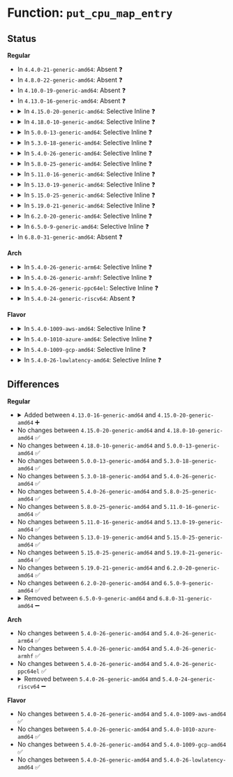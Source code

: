 # Function: <code>put_cpu_map_entry</code>

## Status
<b>Regular</b>
<ul>
<li>
In <code>4.4.0-21-generic-amd64</code>: Absent ❓
</li>
<li>
In <code>4.8.0-22-generic-amd64</code>: Absent ❓
</li>
<li>
In <code>4.10.0-19-generic-amd64</code>: Absent ❓
</li>
<li>
In <code>4.13.0-16-generic-amd64</code>: Absent ❓
</li>
<li>
<details>
<summary>In <code>4.15.0-20-generic-amd64</code>: Selective Inline ❓</summary>

```c
void put_cpu_map_entry(struct bpf_cpu_map_entry * rcpu)
```

```json
{
  "name": "put_cpu_map_entry",
  "collision_type": "Unique Static",
  "inline_type": "Selective",
  "funcs": [
    {
      "addr": 18446744071580612768,
      "name": "put_cpu_map_entry",
      "external": false,
      "loc": "kernel/bpf/cpumap.c:157",
      "file": "kernel/bpf/cpumap.c",
      "inline": "not declared, inlined",
      "caller_inline": [],
      "caller_func": [
        "kernel/bpf/cpumap.c:__cpu_map_entry_free",
        "kernel/bpf/cpumap.c:cpu_map_kthread_run"
      ]
    }
  ],
  "symbols": [
    {
      "addr": 18446744071580612768,
      "name": "put_cpu_map_entry",
      "section": ".text",
      "bind": "STB_LOCAL",
      "size": 242
    }
  ]
}
```
</details>
</li>
<li>
<details>
<summary>In <code>4.18.0-10-generic-amd64</code>: Selective Inline ❓</summary>

```c
void put_cpu_map_entry(struct bpf_cpu_map_entry * rcpu)
```

```json
{
  "name": "put_cpu_map_entry",
  "collision_type": "Unique Static",
  "inline_type": "Selective",
  "funcs": [
    {
      "addr": 18446744071580723408,
      "name": "put_cpu_map_entry",
      "external": false,
      "loc": "kernel/bpf/cpumap.c:225",
      "file": "kernel/bpf/cpumap.c",
      "inline": "not declared, inlined",
      "caller_inline": [],
      "caller_func": [
        "kernel/bpf/cpumap.c:__cpu_map_entry_free",
        "kernel/bpf/cpumap.c:cpu_map_kthread_run"
      ]
    }
  ],
  "symbols": [
    {
      "addr": 18446744071580723408,
      "name": "put_cpu_map_entry",
      "section": ".text",
      "bind": "STB_LOCAL",
      "size": 251
    }
  ]
}
```
</details>
</li>
<li>
<details>
<summary>In <code>5.0.0-13-generic-amd64</code>: Selective Inline ❓</summary>

```c
void put_cpu_map_entry(struct bpf_cpu_map_entry * rcpu)
```

```json
{
  "name": "put_cpu_map_entry",
  "collision_type": "Unique Static",
  "inline_type": "Selective",
  "funcs": [
    {
      "addr": 18446744071580803536,
      "name": "put_cpu_map_entry",
      "external": false,
      "loc": "kernel/bpf/cpumap.c:225",
      "file": "kernel/bpf/cpumap.c",
      "inline": "not declared, inlined",
      "caller_inline": [],
      "caller_func": [
        "kernel/bpf/cpumap.c:__cpu_map_entry_free",
        "kernel/bpf/cpumap.c:cpu_map_kthread_run"
      ]
    }
  ],
  "symbols": [
    {
      "addr": 18446744071580803536,
      "name": "put_cpu_map_entry",
      "section": ".text",
      "bind": "STB_LOCAL",
      "size": 251
    }
  ]
}
```
</details>
</li>
<li>
<details>
<summary>In <code>5.3.0-18-generic-amd64</code>: Selective Inline ❓</summary>

```c
void put_cpu_map_entry(struct bpf_cpu_map_entry * rcpu)
```

```json
{
  "name": "put_cpu_map_entry",
  "collision_type": "Unique Static",
  "inline_type": "Selective",
  "funcs": [
    {
      "addr": 18446744071580891392,
      "name": "put_cpu_map_entry",
      "external": false,
      "loc": "kernel/bpf/cpumap.c:236",
      "file": "kernel/bpf/cpumap.c",
      "inline": "not declared, inlined",
      "caller_inline": [],
      "caller_func": [
        "kernel/bpf/cpumap.c:__cpu_map_entry_free",
        "kernel/bpf/cpumap.c:cpu_map_kthread_run"
      ]
    }
  ],
  "symbols": [
    {
      "addr": 18446744071580891392,
      "name": "put_cpu_map_entry",
      "section": ".text",
      "bind": "STB_LOCAL",
      "size": 244
    }
  ]
}
```
</details>
</li>
<li>
<details>
<summary>In <code>5.4.0-26-generic-amd64</code>: Selective Inline ❓</summary>

```c
void put_cpu_map_entry(struct bpf_cpu_map_entry * rcpu)
```

```json
{
  "name": "put_cpu_map_entry",
  "collision_type": "Unique Static",
  "inline_type": "Selective",
  "funcs": [
    {
      "addr": 18446744071580944032,
      "name": "put_cpu_map_entry",
      "external": false,
      "loc": "kernel/bpf/cpumap.c:236",
      "file": "kernel/bpf/cpumap.c",
      "inline": "not declared, inlined",
      "caller_inline": [],
      "caller_func": [
        "kernel/bpf/cpumap.c:__cpu_map_entry_free",
        "kernel/bpf/cpumap.c:cpu_map_kthread_run"
      ]
    }
  ],
  "symbols": [
    {
      "addr": 18446744071580944032,
      "name": "put_cpu_map_entry",
      "section": ".text",
      "bind": "STB_LOCAL",
      "size": 244
    }
  ]
}
```
</details>
</li>
<li>
<details>
<summary>In <code>5.8.0-25-generic-amd64</code>: Selective Inline ❓</summary>

```c
void put_cpu_map_entry(struct bpf_cpu_map_entry * rcpu)
```

```json
{
  "name": "put_cpu_map_entry",
  "collision_type": "Unique Static",
  "inline_type": "Selective",
  "funcs": [
    {
      "addr": 18446744071581106752,
      "name": "put_cpu_map_entry",
      "external": false,
      "loc": "kernel/bpf/cpumap.c:212",
      "file": "kernel/bpf/cpumap.c",
      "inline": "not declared, inlined",
      "caller_inline": [],
      "caller_func": [
        "kernel/bpf/cpumap.c:__cpu_map_entry_free",
        "kernel/bpf/cpumap.c:cpu_map_kthread_run"
      ]
    }
  ],
  "symbols": [
    {
      "addr": 18446744071581106752,
      "name": "put_cpu_map_entry",
      "section": ".text",
      "bind": "STB_LOCAL",
      "size": 71
    }
  ]
}
```
</details>
</li>
<li>
<details>
<summary>In <code>5.11.0-16-generic-amd64</code>: Selective Inline ❓</summary>

```c
void put_cpu_map_entry(struct bpf_cpu_map_entry * rcpu)
```

```json
{
  "name": "put_cpu_map_entry",
  "collision_type": "Unique Static",
  "inline_type": "Selective",
  "funcs": [
    {
      "addr": 18446744071581134848,
      "name": "put_cpu_map_entry",
      "external": false,
      "loc": "kernel/bpf/cpumap.c:201",
      "file": "kernel/bpf/cpumap.c",
      "inline": "not declared, inlined",
      "caller_inline": [],
      "caller_func": [
        "kernel/bpf/cpumap.c:__cpu_map_entry_free",
        "kernel/bpf/cpumap.c:cpu_map_kthread_run"
      ]
    }
  ],
  "symbols": [
    {
      "addr": 18446744071581134848,
      "name": "put_cpu_map_entry",
      "section": ".text",
      "bind": "STB_LOCAL",
      "size": 86
    }
  ]
}
```
</details>
</li>
<li>
<details>
<summary>In <code>5.13.0-19-generic-amd64</code>: Selective Inline ❓</summary>

```c
void put_cpu_map_entry(struct bpf_cpu_map_entry * rcpu)
```

```json
{
  "name": "put_cpu_map_entry",
  "collision_type": "Unique Static",
  "inline_type": "Selective",
  "funcs": [
    {
      "addr": 18446744071581154896,
      "name": "put_cpu_map_entry",
      "external": false,
      "loc": "kernel/bpf/cpumap.c:158",
      "file": "kernel/bpf/cpumap.c",
      "inline": "not declared, inlined",
      "caller_inline": [],
      "caller_func": [
        "kernel/bpf/cpumap.c:__cpu_map_entry_free",
        "kernel/bpf/cpumap.c:cpu_map_kthread_run"
      ]
    }
  ],
  "symbols": [
    {
      "addr": 18446744071581154896,
      "name": "put_cpu_map_entry",
      "section": ".text",
      "bind": "STB_LOCAL",
      "size": 258
    }
  ]
}
```
</details>
</li>
<li>
<details>
<summary>In <code>5.15.0-25-generic-amd64</code>: Selective Inline ❓</summary>

```c
void put_cpu_map_entry(struct bpf_cpu_map_entry * rcpu)
```

```json
{
  "name": "put_cpu_map_entry",
  "collision_type": "Unique Static",
  "inline_type": "Selective",
  "funcs": [
    {
      "addr": 18446744071581391760,
      "name": "put_cpu_map_entry",
      "external": false,
      "loc": "kernel/bpf/cpumap.c:159",
      "file": "kernel/bpf/cpumap.c",
      "inline": "not declared, inlined",
      "caller_inline": [],
      "caller_func": [
        "kernel/bpf/cpumap.c:__cpu_map_entry_free",
        "kernel/bpf/cpumap.c:cpu_map_kthread_run"
      ]
    }
  ],
  "symbols": [
    {
      "addr": 18446744071581391760,
      "name": "put_cpu_map_entry",
      "section": ".text",
      "bind": "STB_LOCAL",
      "size": 258
    }
  ]
}
```
</details>
</li>
<li>
<details>
<summary>In <code>5.19.0-21-generic-amd64</code>: Selective Inline ❓</summary>

```c
void put_cpu_map_entry(struct bpf_cpu_map_entry * rcpu)
```

```json
{
  "name": "put_cpu_map_entry",
  "collision_type": "Unique Static",
  "inline_type": "Selective",
  "funcs": [
    {
      "addr": 18446744071581714864,
      "name": "put_cpu_map_entry",
      "external": false,
      "loc": "kernel/bpf/cpumap.c:160",
      "file": "kernel/bpf/cpumap.c",
      "inline": "not declared, inlined",
      "caller_inline": [],
      "caller_func": [
        "kernel/bpf/cpumap.c:__cpu_map_entry_free",
        "kernel/bpf/cpumap.c:cpu_map_kthread_run"
      ]
    }
  ],
  "symbols": [
    {
      "addr": 18446744071581714864,
      "name": "put_cpu_map_entry",
      "section": ".text",
      "bind": "STB_LOCAL",
      "size": 313
    }
  ]
}
```
</details>
</li>
<li>
<details>
<summary>In <code>6.2.0-20-generic-amd64</code>: Selective Inline ❓</summary>

```c
void put_cpu_map_entry(struct bpf_cpu_map_entry * rcpu)
```

```json
{
  "name": "put_cpu_map_entry",
  "collision_type": "Unique Static",
  "inline_type": "Selective",
  "funcs": [
    {
      "addr": 18446744071582121456,
      "name": "put_cpu_map_entry",
      "external": false,
      "loc": "kernel/bpf/cpumap.c:159",
      "file": "kernel/bpf/cpumap.c",
      "inline": "not declared, inlined",
      "caller_inline": [],
      "caller_func": [
        "kernel/bpf/cpumap.c:__cpu_map_entry_free",
        "kernel/bpf/cpumap.c:cpu_map_kthread_run"
      ]
    }
  ],
  "symbols": [
    {
      "addr": 18446744071582121456,
      "name": "put_cpu_map_entry",
      "section": ".text",
      "bind": "STB_LOCAL",
      "size": 313
    }
  ]
}
```
</details>
</li>
<li>
<details>
<summary>In <code>6.5.0-9-generic-amd64</code>: Selective Inline ❓</summary>

```c
void put_cpu_map_entry(struct bpf_cpu_map_entry * rcpu)
```

```json
{
  "name": "put_cpu_map_entry",
  "collision_type": "Unique Static",
  "inline_type": "Selective",
  "funcs": [
    {
      "addr": 18446744071582316016,
      "name": "put_cpu_map_entry",
      "external": false,
      "loc": "kernel/bpf/cpumap.c:147",
      "file": "kernel/bpf/cpumap.c",
      "inline": "not declared, inlined",
      "caller_inline": [],
      "caller_func": [
        "kernel/bpf/cpumap.c:__cpu_map_entry_free",
        "kernel/bpf/cpumap.c:cpu_map_kthread_run"
      ]
    }
  ],
  "symbols": [
    {
      "addr": 18446744071582316016,
      "name": "put_cpu_map_entry",
      "section": ".text",
      "bind": "STB_LOCAL",
      "size": 391
    }
  ]
}
```
</details>
</li>
<li>
In <code>6.8.0-31-generic-amd64</code>: Absent ❓
</li>
</ul>
<b>Arch</b>
<ul>
<li>
<details>
<summary>In <code>5.4.0-26-generic-arm64</code>: Selective Inline ❓</summary>

```c
void put_cpu_map_entry(struct bpf_cpu_map_entry * rcpu)
```

```json
{
  "name": "put_cpu_map_entry",
  "collision_type": "Unique Static",
  "inline_type": "Selective",
  "funcs": [
    {
      "addr": 18446603336492285432,
      "name": "put_cpu_map_entry",
      "external": false,
      "loc": "kernel/bpf/cpumap.c:236",
      "file": "kernel/bpf/cpumap.c",
      "inline": "not declared, inlined",
      "caller_inline": [],
      "caller_func": [
        "kernel/bpf/cpumap.c:__cpu_map_entry_free",
        "kernel/bpf/cpumap.c:cpu_map_kthread_run"
      ]
    }
  ],
  "symbols": [
    {
      "addr": 18446603336492285432,
      "name": "put_cpu_map_entry",
      "section": ".text",
      "bind": "STB_LOCAL",
      "size": 408
    }
  ]
}
```
</details>
</li>
<li>
<details>
<summary>In <code>5.4.0-26-generic-armhf</code>: Selective Inline ❓</summary>

```c
void put_cpu_map_entry(struct bpf_cpu_map_entry * rcpu)
```

```json
{
  "name": "put_cpu_map_entry",
  "collision_type": "Unique Static",
  "inline_type": "Selective",
  "funcs": [
    {
      "addr": 3226173420,
      "name": "put_cpu_map_entry",
      "external": false,
      "loc": "kernel/bpf/cpumap.c:236",
      "file": "kernel/bpf/cpumap.c",
      "inline": "not declared, inlined",
      "caller_inline": [],
      "caller_func": [
        "kernel/bpf/cpumap.c:__cpu_map_entry_free",
        "kernel/bpf/cpumap.c:cpu_map_kthread_run"
      ]
    }
  ],
  "symbols": [
    {
      "addr": 3226173420,
      "name": "put_cpu_map_entry",
      "section": ".text",
      "bind": "STB_LOCAL",
      "size": 408
    }
  ]
}
```
</details>
</li>
<li>
<details>
<summary>In <code>5.4.0-26-generic-ppc64el</code>: Selective Inline ❓</summary>

```c
void put_cpu_map_entry(struct bpf_cpu_map_entry * rcpu)
```

```json
{
  "name": "put_cpu_map_entry",
  "collision_type": "Unique Static",
  "inline_type": "Selective",
  "funcs": [
    {
      "addr": 13835058055285518960,
      "name": "put_cpu_map_entry",
      "external": false,
      "loc": "kernel/bpf/cpumap.c:236",
      "file": "kernel/bpf/cpumap.c",
      "inline": "not declared, inlined",
      "caller_inline": [],
      "caller_func": [
        "kernel/bpf/cpumap.c:__cpu_map_entry_free",
        "kernel/bpf/cpumap.c:cpu_map_kthread_run"
      ]
    }
  ],
  "symbols": [
    {
      "addr": 13835058055285518960,
      "name": "put_cpu_map_entry",
      "section": ".text",
      "bind": "STB_LOCAL",
      "size": 556
    }
  ]
}
```
</details>
</li>
<li>
<details>
<summary>In <code>5.4.0-24-generic-riscv64</code>: Absent ❓</summary>

```json
{
  "name": "put_cpu_map_entry",
  "collision_type": "Unique Static",
  "inline_type": "Selective",
  "funcs": [
    {
      "addr": 18446743936272419938,
      "name": "put_cpu_map_entry",
      "external": false,
      "loc": "kernel/bpf/cpumap.c:236",
      "file": "kernel/bpf/cpumap.c",
      "inline": "not declared, inlined",
      "caller_inline": [
        "kernel/bpf/cpumap.c:__cpu_map_entry_free",
        "kernel/bpf/cpumap.c:cpu_map_kthread_run"
      ],
      "caller_func": [
        "kernel/bpf/cpumap.c:__cpu_map_entry_free",
        "kernel/bpf/cpumap.c:cpu_map_kthread_run"
      ]
    }
  ],
  "symbols": [
    {
      "addr": 18446743936272419524,
      "name": "put_cpu_map_entry.part.0",
      "section": ".text",
      "bind": "STB_LOCAL",
      "size": 294
    }
  ]
}
```
</details>
</li>
</ul>
<b>Flavor</b>
<ul>
<li>
<details>
<summary>In <code>5.4.0-1009-aws-amd64</code>: Selective Inline ❓</summary>

```c
void put_cpu_map_entry(struct bpf_cpu_map_entry * rcpu)
```

```json
{
  "name": "put_cpu_map_entry",
  "collision_type": "Unique Static",
  "inline_type": "Selective",
  "funcs": [
    {
      "addr": 18446744071580912832,
      "name": "put_cpu_map_entry",
      "external": false,
      "loc": "kernel/bpf/cpumap.c:236",
      "file": "kernel/bpf/cpumap.c",
      "inline": "not declared, inlined",
      "caller_inline": [],
      "caller_func": [
        "kernel/bpf/cpumap.c:__cpu_map_entry_free",
        "kernel/bpf/cpumap.c:cpu_map_kthread_run"
      ]
    }
  ],
  "symbols": [
    {
      "addr": 18446744071580912832,
      "name": "put_cpu_map_entry",
      "section": ".text",
      "bind": "STB_LOCAL",
      "size": 244
    }
  ]
}
```
</details>
</li>
<li>
<details>
<summary>In <code>5.4.0-1010-azure-amd64</code>: Selective Inline ❓</summary>

```c
void put_cpu_map_entry(struct bpf_cpu_map_entry * rcpu)
```

```json
{
  "name": "put_cpu_map_entry",
  "collision_type": "Unique Static",
  "inline_type": "Selective",
  "funcs": [
    {
      "addr": 18446744071580858896,
      "name": "put_cpu_map_entry",
      "external": false,
      "loc": "kernel/bpf/cpumap.c:236",
      "file": "kernel/bpf/cpumap.c",
      "inline": "not declared, inlined",
      "caller_inline": [],
      "caller_func": [
        "kernel/bpf/cpumap.c:__cpu_map_entry_free",
        "kernel/bpf/cpumap.c:cpu_map_kthread_run"
      ]
    }
  ],
  "symbols": [
    {
      "addr": 18446744071580858896,
      "name": "put_cpu_map_entry",
      "section": ".text",
      "bind": "STB_LOCAL",
      "size": 244
    }
  ]
}
```
</details>
</li>
<li>
<details>
<summary>In <code>5.4.0-1009-gcp-amd64</code>: Selective Inline ❓</summary>

```c
void put_cpu_map_entry(struct bpf_cpu_map_entry * rcpu)
```

```json
{
  "name": "put_cpu_map_entry",
  "collision_type": "Unique Static",
  "inline_type": "Selective",
  "funcs": [
    {
      "addr": 18446744071580904080,
      "name": "put_cpu_map_entry",
      "external": false,
      "loc": "kernel/bpf/cpumap.c:236",
      "file": "kernel/bpf/cpumap.c",
      "inline": "not declared, inlined",
      "caller_inline": [],
      "caller_func": [
        "kernel/bpf/cpumap.c:__cpu_map_entry_free",
        "kernel/bpf/cpumap.c:cpu_map_kthread_run"
      ]
    }
  ],
  "symbols": [
    {
      "addr": 18446744071580904080,
      "name": "put_cpu_map_entry",
      "section": ".text",
      "bind": "STB_LOCAL",
      "size": 244
    }
  ]
}
```
</details>
</li>
<li>
<details>
<summary>In <code>5.4.0-26-lowlatency-amd64</code>: Selective Inline ❓</summary>

```c
void put_cpu_map_entry(struct bpf_cpu_map_entry * rcpu)
```

```json
{
  "name": "put_cpu_map_entry",
  "collision_type": "Unique Static",
  "inline_type": "Selective",
  "funcs": [
    {
      "addr": 18446744071580962176,
      "name": "put_cpu_map_entry",
      "external": false,
      "loc": "kernel/bpf/cpumap.c:236",
      "file": "kernel/bpf/cpumap.c",
      "inline": "not declared, inlined",
      "caller_inline": [],
      "caller_func": [
        "kernel/bpf/cpumap.c:__cpu_map_entry_free",
        "kernel/bpf/cpumap.c:cpu_map_kthread_run"
      ]
    }
  ],
  "symbols": [
    {
      "addr": 18446744071580962176,
      "name": "put_cpu_map_entry",
      "section": ".text",
      "bind": "STB_LOCAL",
      "size": 244
    }
  ]
}
```
</details>
</li>
</ul>

## Differences
<b>Regular</b>
<ul>
<li>
<details>
<summary>Added between <code>4.13.0-16-generic-amd64</code> and <code>4.15.0-20-generic-amd64</code> ➕</summary>

```c
void put_cpu_map_entry(struct bpf_cpu_map_entry * rcpu)
```
</details>
</li>
<li>
No changes between <code>4.15.0-20-generic-amd64</code> and <code>4.18.0-10-generic-amd64</code> ✅
</li>
<li>
No changes between <code>4.18.0-10-generic-amd64</code> and <code>5.0.0-13-generic-amd64</code> ✅
</li>
<li>
No changes between <code>5.0.0-13-generic-amd64</code> and <code>5.3.0-18-generic-amd64</code> ✅
</li>
<li>
No changes between <code>5.3.0-18-generic-amd64</code> and <code>5.4.0-26-generic-amd64</code> ✅
</li>
<li>
No changes between <code>5.4.0-26-generic-amd64</code> and <code>5.8.0-25-generic-amd64</code> ✅
</li>
<li>
No changes between <code>5.8.0-25-generic-amd64</code> and <code>5.11.0-16-generic-amd64</code> ✅
</li>
<li>
No changes between <code>5.11.0-16-generic-amd64</code> and <code>5.13.0-19-generic-amd64</code> ✅
</li>
<li>
No changes between <code>5.13.0-19-generic-amd64</code> and <code>5.15.0-25-generic-amd64</code> ✅
</li>
<li>
No changes between <code>5.15.0-25-generic-amd64</code> and <code>5.19.0-21-generic-amd64</code> ✅
</li>
<li>
No changes between <code>5.19.0-21-generic-amd64</code> and <code>6.2.0-20-generic-amd64</code> ✅
</li>
<li>
No changes between <code>6.2.0-20-generic-amd64</code> and <code>6.5.0-9-generic-amd64</code> ✅
</li>
<li>
<details>
<summary>Removed between <code>6.5.0-9-generic-amd64</code> and <code>6.8.0-31-generic-amd64</code> ➖</summary>

```c
void put_cpu_map_entry(struct bpf_cpu_map_entry * rcpu)
```
</details>
</li>
</ul>
<b>Arch</b>
<ul>
<li>
No changes between <code>5.4.0-26-generic-amd64</code> and <code>5.4.0-26-generic-arm64</code> ✅
</li>
<li>
No changes between <code>5.4.0-26-generic-amd64</code> and <code>5.4.0-26-generic-armhf</code> ✅
</li>
<li>
No changes between <code>5.4.0-26-generic-amd64</code> and <code>5.4.0-26-generic-ppc64el</code> ✅
</li>
<li>
<details>
<summary>Removed between <code>5.4.0-26-generic-amd64</code> and <code>5.4.0-24-generic-riscv64</code> ➖</summary>

```c
void put_cpu_map_entry(struct bpf_cpu_map_entry * rcpu)
```
</details>
</li>
</ul>
<b>Flavor</b>
<ul>
<li>
No changes between <code>5.4.0-26-generic-amd64</code> and <code>5.4.0-1009-aws-amd64</code> ✅
</li>
<li>
No changes between <code>5.4.0-26-generic-amd64</code> and <code>5.4.0-1010-azure-amd64</code> ✅
</li>
<li>
No changes between <code>5.4.0-26-generic-amd64</code> and <code>5.4.0-1009-gcp-amd64</code> ✅
</li>
<li>
No changes between <code>5.4.0-26-generic-amd64</code> and <code>5.4.0-26-lowlatency-amd64</code> ✅
</li>
</ul>
